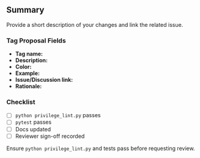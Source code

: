 ## Summary
Provide a short description of your changes and link the related issue.

### Tag Proposal Fields
- **Tag name:**
- **Description:**
- **Color:**
- **Example:**
- **Issue/Discussion link:**
- **Rationale:**

### Checklist
- [ ] `python privilege_lint.py` passes
- [ ] `pytest` passes
- [ ] Docs updated
- [ ] Reviewer sign-off recorded

Ensure `python privilege_lint.py` and tests pass before requesting review.
